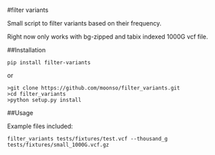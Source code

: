#filter variants

Small script to filter variants based on their frequency.

Right now only works with bg-zipped and tabix indexed 1000G vcf file.

##Installation

```pip install filter-variants```

or

```
>git clone https://github.com/moonso/filter_variants.git
>cd filter_variants
>python setup.py install
```

##Usage

Example files included:

```filter_variants tests/fixtures/test.vcf --thousand_g tests/fixtures/small_1000G.vcf.gz```
